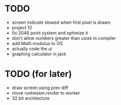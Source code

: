 # TODO
* screen indicate slowed when first pixel is drawn
* project 12
* fix 2048 point system and optimize it
* don't allow numbers greater than usize in compiler
* add Math.modulus to OS
* actually code the ui
* graphing calculator in jack

# TODO (for later)
* draw screen using prev diff
* move rustwasm.render to worker
* 32 bit architecture